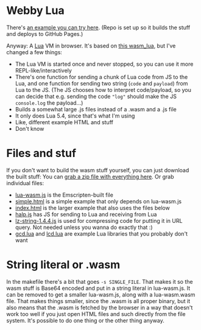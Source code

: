 # Webby Lua

There's [an example you can try here](https://glorp.github.io/webby-lua). (Repo is set up so it builds the stuff and deploys to GitHub Pages.)

Anyway: A [Lua](https://www.lua.org/) VM in browser. It's based on [this wasm_lua](https://github.com/Dreagonmon/wasm_lua), but I've changed a few things:

* The Lua VM is started once and never stopped, so you can use it more REPL-like/interactively
* There's one function for sending a chunk of Lua code from JS to the Lua, and one function for sending two string (`code` and `payload`) from Lua to the JS. (The JS chooses how to interpret code/payload, so you can decide that e.g. sending the code `"log"` should make the JS `console.log` the payload...)
* Builds a somewhat large .js files instead of a .wasm and a .js file
* It only does Lua 5.4, since that's what I'm using
* Like, different example HTML and stuff
* Don't know

# Files and stuf

If you don't want to build the wasm stuff yourself, you can just download the built stuff: You can [grab a zip file with everything here](https://glorp.github.io/webby-lua/webby-lua.zip). Or grab individual files:

* [lua-wasm.js](https://glorp.github.io/webby-lua/lua-wasm.js) is the Emscripten-built file
* [simple.html](https://glorp.github.io/webby-lua/simple.html) is a simple example that only depends on lua-wasm.js
* [index.html](https://glorp.github.io/webby-lua/index.html) is the larger example that also uses the files below
* [halp.js](https://glorp.github.io/webby-lua/halp.js) has JS for sending to Lua and receiving from Lua
* [lz-string-1.4.4.js](https://glorp.github.io/webby-lua/lz-string-1.4.4.js) is used for compressing code for putting it in URL query. Not needed unless you wanna do exactly that :)
* [gcd.lua](https://glorp.github.io/webby-lua/gcd.lua) and [lcd.lua](https://glorp.github.io/webby-lua/lcd.lua) are example Lua libraries that you probably don't want

# String literal or .wasm

In the makefile there's a bit that goes `-s SINGLE_FILE`. That makes it so the wasm stuff is Base64 encoded and put in a string literal in lua-wasm.js. It can be removed to get a smaller lua-wasm.js, along with a lua-wasm.wasm file. That makes things smaller, since the .wasm is all proper binary, but it also means that the .wasm is fetched by the browser in a way that doesn't work too well if you just open HTML files and such directly from the file system. It's possible to do one thing or the other thing anyway.

